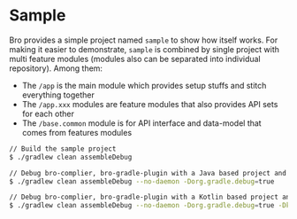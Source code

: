 # Sample

Bro provides a simple project named `sample` to show how itself works. For making it easier to demonstrate, `sample` is combined by single project with multi feature modules (modules also can be separated into individual repository). Among them:

- The `/app` is the main module which provides setup stuffs and stitch everything together
- The `/app.xxx` modules are feature modules that also provides API sets for each other
- The `/base.common` module is for API interface and data-model that comes from features modules

``` bash
// Build the sample project
$ ./gradlew clean assembleDebug

// Debug bro-complier, bro-gradle-plugin with a Java based project and annotationProcessor()
$ ./gradlew clean assembleDebug --no-daemon -Dorg.gradle.debug=true 

// Debug bro-complier, bro-gradle-plugin with a Kotlin based project and kapt()
$ ./gradlew clean assembleDebug --no-daemon -Dorg.gradle.debug=true -Dkotlin.compiler.execution.strategy="in-process" -Dkotlin.daemon.jvm.options="-Xdebug,-Xrunjdwp:transport=dt_socket\,address=5005\,server=y\,suspend=n"
```
